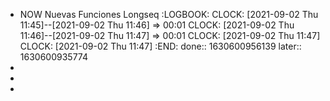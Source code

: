- NOW Nuevas Funciones Longseq
  :LOGBOOK:
  CLOCK: [2021-09-02 Thu 11:45]--[2021-09-02 Thu 11:46] =>  00:01
  CLOCK: [2021-09-02 Thu 11:46]--[2021-09-02 Thu 11:47] =>  00:01
  CLOCK: [2021-09-02 Thu 11:47]
  CLOCK: [2021-09-02 Thu 11:47]
  :END:
  done:: 1630600956139
  later:: 1630600935774
-
-
-